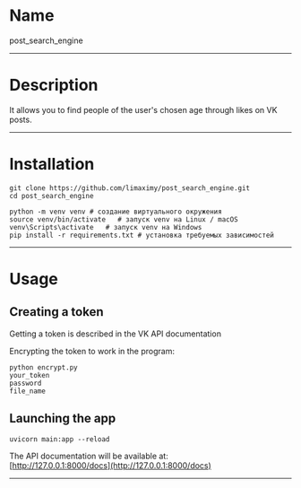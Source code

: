 # Name

post_search_engine

***


# Description

It allows you to find people of the user's chosen age through likes on VK posts.

***


# Installation

```
git clone https://github.com/limaximy/post_search_engine.git
cd post_search_engine

python -m venv venv # создание виртуального окружения
source venv/bin/activate   # запуск venv на Linux / macOS
venv\Scripts\activate   # запуск venv на Windows
pip install -r requirements.txt # установка требуемых зависимостей
```

***


# Usage

## Creating a token

Getting a token is described in the VK API documentation

Encrypting the token to work in the program:
```
python encrypt.py
your_token
password
file_name
```

## Launching the app

```
uvicorn main:app --reload
```

The API documentation will be available at:  
[http://127.0.0.1:8000/docs](http://127.0.0.1:8000/docs)

***
